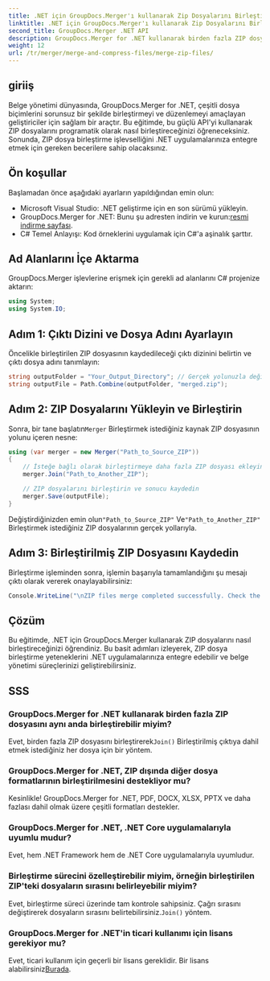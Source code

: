```yaml
---
title: .NET için GroupDocs.Merger'ı kullanarak Zip Dosyalarını Birleştirin
linktitle: .NET için GroupDocs.Merger'ı kullanarak Zip Dosyalarını Birleştirin
second_title: GroupDocs.Merger .NET API
description: GroupDocs.Merger for .NET kullanarak birden fazla ZIP dosyasını programatik olarak nasıl birleştireceğinizi keşfedin. Bu adım adım eğitim ön koşulları kapsar.
weight: 12
url: /tr/merger/merge-and-compress-files/merge-zip-files/
---
```

## giriiş

Belge yönetimi dünyasında, GroupDocs.Merger for .NET, çeşitli dosya biçimlerini sorunsuz bir şekilde birleştirmeyi ve düzenlemeyi amaçlayan geliştiriciler için sağlam bir araçtır. Bu eğitimde, bu güçlü API'yi kullanarak ZIP dosyalarını programatik olarak nasıl birleştireceğinizi öğreneceksiniz. Sonunda, ZIP dosya birleştirme işlevselliğini .NET uygulamalarınıza entegre etmek için gereken becerilere sahip olacaksınız.

## Ön koşullar

Başlamadan önce aşağıdaki ayarların yapıldığından emin olun:

- Microsoft Visual Studio: .NET geliştirme için en son sürümü yükleyin.
-  GroupDocs.Merger for .NET: Bunu şu adresten indirin ve kurun:[resmi indirme sayfası](https://releases.groupdocs.com/merger/net/).
- C# Temel Anlayışı: Kod örneklerini uygulamak için C#'a aşinalık şarttır.

## Ad Alanlarını İçe Aktarma

GroupDocs.Merger işlevlerine erişmek için gerekli ad alanlarını C# projenize aktarın:

```csharp
using System;
using System.IO;
```

## Adım 1: Çıktı Dizini ve Dosya Adını Ayarlayın

Öncelikle birleştirilen ZIP dosyasının kaydedileceği çıktı dizinini belirtin ve çıktı dosya adını tanımlayın:

```csharp
string outputFolder = "Your_Output_Directory"; // Gerçek yolunuzla değiştirin
string outputFile = Path.Combine(outputFolder, "merged.zip");
```

## Adım 2: ZIP Dosyalarını Yükleyin ve Birleştirin

 Sonra, bir tane başlatın`Merger` Birleştirmek istediğiniz kaynak ZIP dosyasının yolunu içeren nesne:

```csharp
using (var merger = new Merger("Path_to_Source_ZIP"))
{
    // İsteğe bağlı olarak birleştirmeye daha fazla ZIP dosyası ekleyin
    merger.Join("Path_to_Another_ZIP");

    // ZIP dosyalarını birleştirin ve sonucu kaydedin
    merger.Save(outputFile);
}
```

 Değiştirdiğinizden emin olun`"Path_to_Source_ZIP"` Ve`"Path_to_Another_ZIP"` Birleştirmek istediğiniz ZIP dosyalarının gerçek yollarıyla.

## Adım 3: Birleştirilmiş ZIP Dosyasını Kaydedin

Birleştirme işleminden sonra, işlemin başarıyla tamamlandığını şu mesajı çıktı olarak vererek onaylayabilirsiniz:

```csharp
Console.WriteLine("\nZIP files merge completed successfully. Check the output in {0}", outputFolder);
```

## Çözüm

Bu eğitimde, .NET için GroupDocs.Merger kullanarak ZIP dosyalarını nasıl birleştireceğinizi öğrendiniz. Bu basit adımları izleyerek, ZIP dosya birleştirme yeteneklerini .NET uygulamalarınıza entegre edebilir ve belge yönetimi süreçlerinizi geliştirebilirsiniz.

## SSS

### GroupDocs.Merger for .NET kullanarak birden fazla ZIP dosyasını aynı anda birleştirebilir miyim?

 Evet, birden fazla ZIP dosyasını birleştirerek`Join()` Birleştirilmiş çıktıya dahil etmek istediğiniz her dosya için bir yöntem.

### GroupDocs.Merger for .NET, ZIP dışında diğer dosya formatlarının birleştirilmesini destekliyor mu?

Kesinlikle! GroupDocs.Merger for .NET, PDF, DOCX, XLSX, PPTX ve daha fazlası dahil olmak üzere çeşitli formatları destekler.

### GroupDocs.Merger for .NET, .NET Core uygulamalarıyla uyumlu mudur?

Evet, hem .NET Framework hem de .NET Core uygulamalarıyla uyumludur.

### Birleştirme sürecini özelleştirebilir miyim, örneğin birleştirilen ZIP'teki dosyaların sırasını belirleyebilir miyim?

 Evet, birleştirme süreci üzerinde tam kontrole sahipsiniz. Çağrı sırasını değiştirerek dosyaların sırasını belirtebilirsiniz.`Join()` yöntem.

### GroupDocs.Merger for .NET'in ticari kullanımı için lisans gerekiyor mu?

 Evet, ticari kullanım için geçerli bir lisans gereklidir. Bir lisans alabilirsiniz[Burada](https://purchase.groupdocs.com/buy).